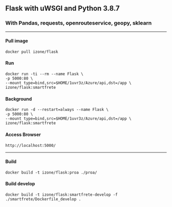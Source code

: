## Flask with uWSGI and Python 3.8.7
### With Pandas, requests, openrouteservice, geopy, sklearn
-----

#### Pull image
```
docker pull izone/flask
```

#### Run
```
docker run -ti --rm --name Flask \
-p 5000:80 \
--mount type=bind,src=$HOME/1uvr3z/Azure/api,dst=/app \
izone/flask:smartfrete
```
#### Background
```
docker run -d --restart=always --name Flask \
-p 5000:80 \
--mount type=bind,src=$HOME/1uvr3z/Azure/api,dst=/app \
izone/flask:smartfrete
```

#### Access Browser
```
http://localhost:5000/
```

-----
#### Build
```
docker build -t izone/flask:proa ./proa/
```
#### Build develop
```
docker build -t izone/flask:smartfrete-develop -f ./smartfrete/Dockerfile_develop .
```
